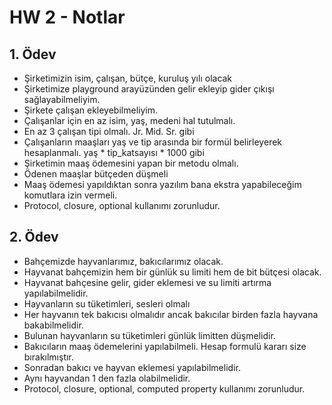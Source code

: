 # HW 2 - Notlar

## 1. Ödev 

* Şirketimizin isim, çalışan, bütçe, kuruluş yılı olacak
* Şirketimize playground arayüzünden gelir ekleyip gider çıkışı sağlayabilmeliyim.
* Şirkete çalışan ekleyebilmeliyim.
* Çalışanlar için en az isim, yaş, medeni hal tutulmalı.
* En az 3 çalışan tipi olmalı. Jr. Mid. Sr. gibi
* Çalışanların maaşları yaş ve tip arasında bir formül belirleyerek hesaplanmalı. yaş * tip_katsayısı * 1000 gibi
* Şirketimin maaş ödemesini yapan bir metodu olmalı.
* Ödenen maaşlar bütçeden düşmeli
* Maaş ödemesi yapıldıktan sonra yazılım bana ekstra yapabileceğim komutlara izin vermeli.
* Protocol, closure, optional kullanımı zorunludur.

## 2. Ödev

* Bahçemizde hayvanlarımız, bakıcılarımız olacak.
* Hayvanat bahçemizin hem bir günlük su limiti hem de bit bütçesi olacak.
* Hayvanat bahçesine gelir, gider eklemesi ve su limiti artırma yapılabilmelidir.
* Hayvanların su tüketimleri, sesleri olmalı
* Her hayvanın tek bakıcısı olmalıdır ancak bakıcılar birden fazla hayvana bakabilmelidir.
* Bulunan hayvanların su tüketimleri günlük limitten düşmelidir.
* Bakıcıların maaş ödemelerini yapılabilmeli. Hesap formulü kararı size bırakılmıştır.
* Sonradan bakıcı ve hayvan eklemesi yapılabilmelidir.
* Aynı hayvandan 1 den fazla olabilmelidir.
* Protocol, closure, optional, computed property kullanımı zorunludur.

